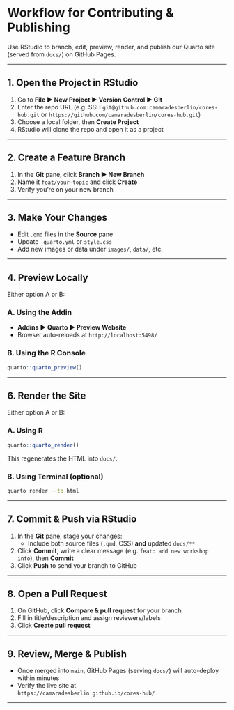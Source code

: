 # Workflow for Contributing & Publishing 

Use RStudio to branch, edit, preview, render, and publish our Quarto site (served from `docs/`) on GitHub Pages.

---

## 1. Open the Project in RStudio

1. Go to **File ▶ New Project ▶ Version Control ▶ Git**  
2. Enter the repo URL (e.g. SSH `git@github.com:camaradesberlin/cores-hub.git` or `https://github.com/camaradesberlin/cores-hub.git`)  
3. Choose a local folder, then **Create Project**  
4. RStudio will clone the repo and open it as a project  

---

## 2. Create a Feature Branch

1. In the **Git** pane, click **Branch ▶ New Branch**  
2. Name it `feat/your-topic` and click **Create**  
3. Verify you’re on your new branch  

---

## 3. Make Your Changes

- Edit `.qmd` files in the **Source** pane  
- Update `_quarto.yml` or `style.css`  
- Add new images or data under `images/`, `data/`, etc.

---

## 4. Preview Locally

Either option A or B: 
### A. Using the Addin  
- **Addins ▶ Quarto ▶ Preview Website**  
- Browser auto-reloads at `http://localhost:5498/`

### B. Using the R Console  
```r
quarto::quarto_preview()
```

---

## 6. Render the Site
Either option A or B: 
### A. Using R  
```r
quarto::quarto_render()
```
This regenerates the HTML into `docs/`.

### B. Using Terminal (optional)  
```bash
quarto render --to html
```

---

## 7. Commit & Push via RStudio

1. In the **Git** pane, stage your changes:
   - Include both source files (`.qmd`, CSS) **and** updated `docs/**`  
2. Click **Commit**, write a clear message (e.g. `feat: add new workshop info`), then **Commit**  
3. Click **Push** to send your branch to GitHub  

---

## 8. Open a Pull Request

1. On GitHub, click **Compare & pull request** for your branch  
2. Fill in title/description and assign reviewers/labels  
3. Click **Create pull request**  

---

## 9. Review, Merge & Publish

- Once merged into `main`, GitHub Pages (serving `docs/`) will auto-deploy within minutes  
- Verify the live site at  
  `https://camaradesberlin.github.io/cores-hub/`

---

